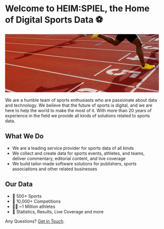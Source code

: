 # Welcome to HEIM:SPIEL, the Home of Digital Sports Data ⚽

![An image showing an athlete approaching the finishing line](./profile/head.png)

We are a humble team of sports enthusiasts who are passionate about data and technology. We believe that the future of sports is digital, and we are here to help the world to make the most of it. With more than 20 years of experience in the field we provide all kinds of solutions related to sports data.

## What We Do

* We are a leading service provider for sports data of all kinds
* We collect and create data for sports events, athletes, and teams, deliver commentary, editorial content, and live coverage
* We build tailor-made software solutions for publishers, sports associations and other related businesses

## Our Data

* 🏈 500+ Sports
* 🏅 10,000+ Competitions
* 🤾‍♀️ ~1 Million athletes
* 🏁 Statistics, Results, Live Coverage and more

Any Questions? [Get in Touch](mailto:info@heimspiel.de).
